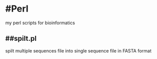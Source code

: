 #Perl
====

my perl scripts for bioinformatics 

##spilt.pl 
-----
spilt multiple sequences file into single sequence file in FASTA format
